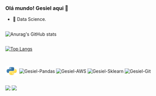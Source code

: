 ### Olá mundo! Gesiel aqui 👋



- 🌱 Data Science.

  ##

![Anurag's GitHub stats](https://github-readme-stats.vercel.app/api?username=gesielrodrigues&show_icons=true)

  ##
  
[![Top Langs](https://github-readme-stats.vercel.app/api/top-langs/?username=gesielrodrigues&layout=compact)](https://github.com/anuraghazra/github-readme-stats)

  ##
  
<div style="display: inline_block"><br>
  <img align="center" alt="Gesiel-Python" height="30" width="40" src="https://raw.githubusercontent.com/devicons/devicon/master/icons/python/python-original.svg">
  <img align="center" alt="Gesiel-Pandas" height="30" width="40" src="https://cdn.jsdelivr.net/gh/devicons/devicon/icons/pandas/pandas-original-wordmark.svg">
  <img align="center" alt="Gesiel-AWS" height="30" width="40" src="https://cdn.jsdelivr.net/gh/devicons/devicon/icons/amazonwebservices/amazonwebservices-original.svg">
  <img align="center" alt="Gesiel-Sklearn" height="30" width="40" src="https://scikit-learn.org/dev/_images/scikit-learn-logo-notext.png">
  <img align="center" alt="Gesiel-Git" height="30" width="40" src="https://cdn.jsdelivr.net/gh/devicons/devicon/icons/git/git-plain.svg">
  
  
</div>
  
  ##
 
<div> 
  <a href="https://www.linkedin.com/in/gesiel-rodrigues/" target="_blank"><img src="https://img.shields.io/badge/-LinkedIn-%230077B5?style=for-the-badge&logo=linkedin&logoColor=white" target="_blank"></a> 
  <a href = "mailto:gesielrodrigues.dev@gmail.com"><img src="https://img.shields.io/badge/-Gmail-%23333?style=for-the-badge&logo=gmail&logoColor=white" target="_blank"></a>

  
</div>



